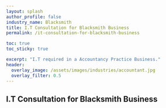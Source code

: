 ```yaml
---
layout: splash 
author_profile: false 
industry_name: Blacksmith
title: I.T Consultation for Blacksmith Business
permalink: /it-consultation-for-blacksmith-business

toc: true
toc_sticky: true

excerpt: "I.T required in a Accountancy Practice Business."
header:
  overlay_image: /assets/images/industries/accountant.jpg
  overlay_filter: 0.5 
---
```


## I.T Consultation for Blacksmith Business